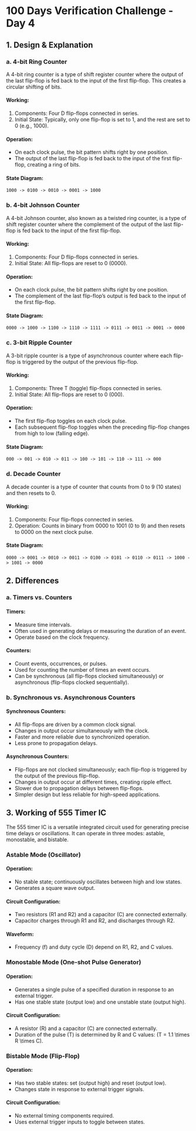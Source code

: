 # 100 Days Verification Challenge - Day 4

## 1. Design & Explanation

### a. 4-bit Ring Counter

A 4-bit ring counter is a type of shift register counter where the output of the last flip-flop is fed back to the input of the first flip-flop. This creates a circular shifting of bits.

#### Working:
1. Components: Four D flip-flops connected in series.
2. Initial State: Typically, only one flip-flop is set to 1, and the rest are set to 0 (e.g., 1000).

#### Operation:
- On each clock pulse, the bit pattern shifts right by one position.
- The output of the last flip-flop is fed back to the input of the first flip-flop, creating a ring of bits.

#### State Diagram:
```
1000 -> 0100 -> 0010 -> 0001 -> 1000
```

### b. 4-bit Johnson Counter

A 4-bit Johnson counter, also known as a twisted ring counter, is a type of shift register counter where the complement of the output of the last flip-flop is fed back to the input of the first flip-flop.

#### Working:
1. Components: Four D flip-flops connected in series.
2. Initial State: All flip-flops are reset to 0 (0000).

#### Operation:
- On each clock pulse, the bit pattern shifts right by one position.
- The complement of the last flip-flop’s output is fed back to the input of the first flip-flop.

#### State Diagram:
```
0000 -> 1000 -> 1100 -> 1110 -> 1111 -> 0111 -> 0011 -> 0001 -> 0000
```

### c. 3-bit Ripple Counter

A 3-bit ripple counter is a type of asynchronous counter where each flip-flop is triggered by the output of the previous flip-flop.

#### Working:
1. Components: Three T (toggle) flip-flops connected in series.
2. Initial State: All flip-flops are reset to 0 (000).

#### Operation:
- The first flip-flop toggles on each clock pulse.
- Each subsequent flip-flop toggles when the preceding flip-flop changes from high to low (falling edge).

#### State Diagram:
```
000 -> 001 -> 010 -> 011 -> 100 -> 101 -> 110 -> 111 -> 000
```

### d. Decade Counter

A decade counter is a type of counter that counts from 0 to 9 (10 states) and then resets to 0.

#### Working:
1. Components: Four flip-flops connected in series.
2. Operation: Counts in binary from 0000 to 1001 (0 to 9) and then resets to 0000 on the next clock pulse.

#### State Diagram:
```
0000 -> 0001 -> 0010 -> 0011 -> 0100 -> 0101 -> 0110 -> 0111 -> 1000 -> 1001 -> 0000
```

## 2. Differences

### a. Timers vs. Counters

#### Timers:
- Measure time intervals.
- Often used in generating delays or measuring the duration of an event.
- Operate based on the clock frequency.

#### Counters:
- Count events, occurrences, or pulses.
- Used for counting the number of times an event occurs.
- Can be synchronous (all flip-flops clocked simultaneously) or asynchronous (flip-flops clocked sequentially).

### b. Synchronous vs. Asynchronous Counters

#### Synchronous Counters:
- All flip-flops are driven by a common clock signal.
- Changes in output occur simultaneously with the clock.
- Faster and more reliable due to synchronized operation.
- Less prone to propagation delays.

#### Asynchronous Counters:
- Flip-flops are not clocked simultaneously; each flip-flop is triggered by the output of the previous flip-flop.
- Changes in output occur at different times, creating ripple effect.
- Slower due to propagation delays between flip-flops.
- Simpler design but less reliable for high-speed applications.

## 3. Working of 555 Timer IC

The 555 timer IC is a versatile integrated circuit used for generating precise time delays or oscillations. It can operate in three modes: astable, monostable, and bistable.

### Astable Mode (Oscillator)

#### Operation:
- No stable state; continuously oscillates between high and low states.
- Generates a square wave output.

#### Circuit Configuration:
- Two resistors (R1 and R2) and a capacitor (C) are connected externally.
- Capacitor charges through R1 and R2, and discharges through R2.

#### Waveform:
- Frequency (f) and duty cycle (D) depend on R1, R2, and C values.

### Monostable Mode (One-shot Pulse Generator)

#### Operation:
- Generates a single pulse of a specified duration in response to an external trigger.
- Has one stable state (output low) and one unstable state (output high).

#### Circuit Configuration:
- A resistor (R) and a capacitor (C) are connected externally.
- Duration of the pulse (T) is determined by R and C values: \(T = 1.1 \times R \times C\).

### Bistable Mode (Flip-Flop)

#### Operation:
- Has two stable states: set (output high) and reset (output low).
- Changes state in response to external trigger signals.

#### Circuit Configuration:
- No external timing components required.
- Uses external trigger inputs to toggle between states.
